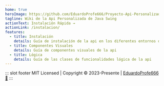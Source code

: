 ```yaml
---
home: true
heroImage: https://github.com/EduardoProfe666/Proyecto-Api-Personalizada/wiki/assets/img/banner.png
tagline: Wiki de la Api Personalizada de Java Swing
actionText: Instalación Rápida →
actionLink: /instalacion/
features:
  - title: Instalación
    details: Guía de instalación de la api en los diferentes entornos de desarrollo
  - title: Componentes Visuales
    details: Guía de componentes visuales de la api
  - title: Lógica
    details: Guía de las clases de funcionalidades lógica de la api
---
```


::: slot footer
MIT Licensed | Copyright © 2023-Presente | [EduardoProfe666🎩](https://github.com/EduardoProfe666)
:::

